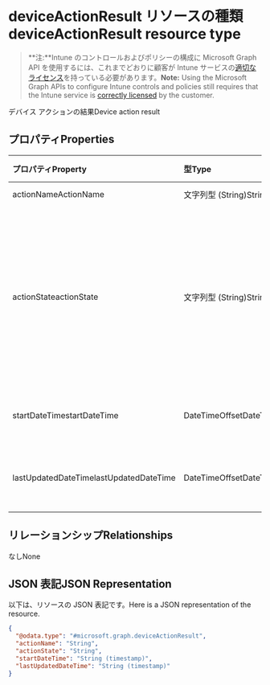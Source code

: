 # <a name="deviceactionresult-resource-type"></a><span data-ttu-id="ea3c6-101">deviceActionResult リソースの種類</span><span class="sxs-lookup"><span data-stu-id="ea3c6-101">deviceActionResult resource type</span></span>

> <span data-ttu-id="ea3c6-102">**注:**Intune のコントロールおよびポリシーの構成に Microsoft Graph API を使用するには、これまでどおりに顧客が Intune サービスの[適切なライセンス](https://go.microsoft.com/fwlink/?linkid=839381)を持っている必要があります。</span><span class="sxs-lookup"><span data-stu-id="ea3c6-102">**Note:** Using the Microsoft Graph APIs to configure Intune controls and policies still requires that the Intune service is [correctly licensed](https://go.microsoft.com/fwlink/?linkid=839381) by the customer.</span></span>

<span data-ttu-id="ea3c6-103">デバイス アクションの結果</span><span class="sxs-lookup"><span data-stu-id="ea3c6-103">Device action result</span></span>
## <a name="properties"></a><span data-ttu-id="ea3c6-104">プロパティ</span><span class="sxs-lookup"><span data-stu-id="ea3c6-104">Properties</span></span>
|<span data-ttu-id="ea3c6-105">プロパティ</span><span class="sxs-lookup"><span data-stu-id="ea3c6-105">Property</span></span>|<span data-ttu-id="ea3c6-106">型</span><span class="sxs-lookup"><span data-stu-id="ea3c6-106">Type</span></span>|<span data-ttu-id="ea3c6-107">説明</span><span class="sxs-lookup"><span data-stu-id="ea3c6-107">Description</span></span>|
|:---|:---|:---|
|<span data-ttu-id="ea3c6-108">actionName</span><span class="sxs-lookup"><span data-stu-id="ea3c6-108">ActionName</span></span>|<span data-ttu-id="ea3c6-109">文字列型 (String)</span><span class="sxs-lookup"><span data-stu-id="ea3c6-109">String</span></span>|<span data-ttu-id="ea3c6-110">アクション名</span><span class="sxs-lookup"><span data-stu-id="ea3c6-110">Action name</span></span>|
|<span data-ttu-id="ea3c6-111">actionState</span><span class="sxs-lookup"><span data-stu-id="ea3c6-111">actionState</span></span>|<span data-ttu-id="ea3c6-112">文字列型 (String)</span><span class="sxs-lookup"><span data-stu-id="ea3c6-112">String</span></span>|<span data-ttu-id="ea3c6-113">アクションの状態。可能な値: `none`、`pending`、`canceled`、`active`、`done`、`failed`、`notSupported`。</span><span class="sxs-lookup"><span data-stu-id="ea3c6-113">State of the action Possible values are: `none`, `pending`, `canceled`, `active`, `done`, `failed`, `notSupported`.</span></span>|
|<span data-ttu-id="ea3c6-114">startDateTime</span><span class="sxs-lookup"><span data-stu-id="ea3c6-114">startDateTime</span></span>|<span data-ttu-id="ea3c6-115">DateTimeOffset</span><span class="sxs-lookup"><span data-stu-id="ea3c6-115">DateTimeOffset</span></span>|<span data-ttu-id="ea3c6-116">アクションが開始された時刻</span><span class="sxs-lookup"><span data-stu-id="ea3c6-116">Time the action was initiated</span></span>|
|<span data-ttu-id="ea3c6-117">lastUpdatedDateTime</span><span class="sxs-lookup"><span data-stu-id="ea3c6-117">lastUpdatedDateTime</span></span>|<span data-ttu-id="ea3c6-118">DateTimeOffset</span><span class="sxs-lookup"><span data-stu-id="ea3c6-118">DateTimeOffset</span></span>|<span data-ttu-id="ea3c6-119">アクション状態の最終更新時刻</span><span class="sxs-lookup"><span data-stu-id="ea3c6-119">Time the action state was last updated</span></span>|

## <a name="relationships"></a><span data-ttu-id="ea3c6-120">リレーションシップ</span><span class="sxs-lookup"><span data-stu-id="ea3c6-120">Relationships</span></span>
<span data-ttu-id="ea3c6-121">なし</span><span class="sxs-lookup"><span data-stu-id="ea3c6-121">None</span></span>
## <a name="json-representation"></a><span data-ttu-id="ea3c6-122">JSON 表記</span><span class="sxs-lookup"><span data-stu-id="ea3c6-122">JSON Representation</span></span>
<span data-ttu-id="ea3c6-123">以下は、リソースの JSON 表記です。</span><span class="sxs-lookup"><span data-stu-id="ea3c6-123">Here is a JSON representation of the resource.</span></span>
<!-- {
  "blockType": "resource",
  "keyProperty": "id",
  "@odata.type": "microsoft.graph.deviceActionResult"
}
-->
``` json
{
  "@odata.type": "#microsoft.graph.deviceActionResult",
  "actionName": "String",
  "actionState": "String",
  "startDateTime": "String (timestamp)",
  "lastUpdatedDateTime": "String (timestamp)"
}
```



